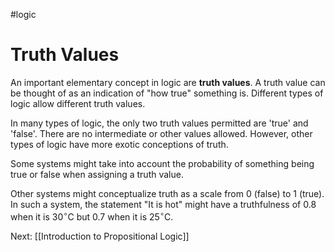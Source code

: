 #logic 
# Truth Values
An important elementary concept in logic are **truth values**. A truth value can be thought of as an indication of "how true" something is. Different types of logic allow different truth values.

In many types of logic, the only two truth values permitted are 'true' and 'false'. There are no intermediate or other values allowed. However, other types of logic have more exotic conceptions of truth.

Some systems might take into account the probability of something being true or false when assigning a truth value.

Other systems might conceptualize truth as a scale from 0 (false) to 1 (true). In such a system, the statement "It is hot" might have a truthfulness of 0.8 when it is 30$^{\circ}$C but 0.7 when it is 25$^{\circ}$C.

Next: [[Introduction to Propositional Logic]]